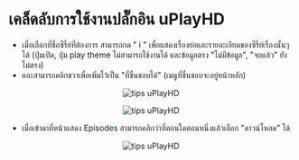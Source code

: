 # เคล็ดลับการใช้งานปลั๊กอิน uPlayHD
* เมื่อเลือกที่ชื่อซีรี่ย์ที่ต้องการ สามารถกด " i " เพื่อแสดงเรื่องย่อและรายละเอียดของซีรี่ย์เรื่องนั้นๆได้ (ปุ่มเปิด, ปุ่ม play theme ไม่สามารถใช้งานได้ และข้อมูลตรง "ไม่มีข้อมูล", "จบแล้ว" ยังไม่ตรง)
* และสามารถคลิกขวาเพื่อเพิ่มไว้เป็น "ที่ชื่นชอบได้" (เมนูที่ชื่นชอบจะอยู่หน้าหลัก)

<p align="center" >
  <img src="https://github.com/iClosedz/uPlayHD-xbmc-addons/raw/master/img/tips/tips_1.jpg"  alt="tips uPlayHD" title="tips uPlayHD">
</p>

<p align="center" >
  <img src="https://github.com/iClosedz/uPlayHD-xbmc-addons/raw/master/img/tips/tips_2.jpg"  alt="tips uPlayHD" title="tips uPlayHD">
</p>

* เมื่อเข้ามาที่หน้าแสดง Episodes สามารถคลิกว่าที่ตอนใดตอนหนึ่งแล้วเลือก "ดาวน์โหลด" ได้

<p align="center" >
  <img src="https://github.com/iClosedz/uPlayHD-xbmc-addons/raw/master/img/tips/tips_3.jpg"  alt="tips uPlayHD" title="tips uPlayHD">
</p>
